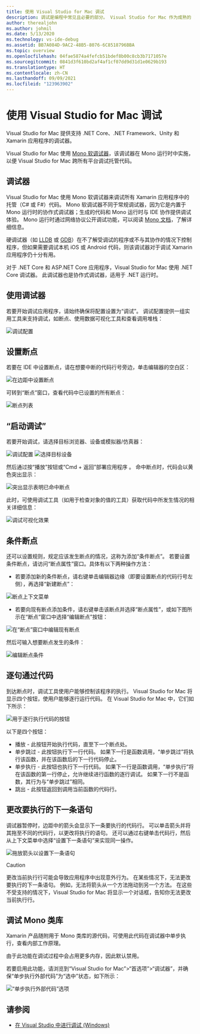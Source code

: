 ```yaml
---
title: 使用 Visual Studio for Mac 调试
description: 调试是编程中常见且必要的部分。 Visual Studio for Mac 作为成熟的 IDE，具有一整套方便调试的功能。 本文将介绍如何在 Visual Studio for Mac 中充分使用调试功能，包括从安全调试到数据可视化效果。
author: therealjohn
ms.author: johmil
ms.date: 5/13/2020
ms.technology: vs-ide-debug
ms.assetid: BB7A084D-9AC2-48B5-8076-6C8518796BBA
ms.topic: overview
ms.openlocfilehash: 04fae5874a4fefcb51bdef8b00c8cb3b7171057e
ms.sourcegitcommit: 0841d3f610bd2af4af1cf07dd9d31d1e0629b193
ms.translationtype: HT
ms.contentlocale: zh-CN
ms.lasthandoff: 09/09/2021
ms.locfileid: "123963902"
---
```

# <a name="debugging-with-visual-studio-for-mac"></a>使用 Visual Studio for Mac 调试

Visual Studio for Mac 提供支持 .NET Core、.NET Framework、Unity 和 Xamarin 应用程序的调试器。

Visual Studio for Mac 使用 [Mono 软调试器](https://www.mono-project.com/docs/advanced/runtime/docs/soft-debugger/)，该调试器在 Mono 运行时中实施，以便 Visual Studio for Mac 跨所有平台调试托管代码。

## <a name="the-debugger"></a>调试器

Visual Studio for Mac 使用 Mono 软调试器来调试所有 Xamarin 应用程序中的托管（C# 或 F#）代码。 Mono 软调试器不同于常规调试器，因为它是内置于 Mono 运行时的协作式调试器；生成的代码和 Mono 运行时与 IDE 协作提供调试体验。 Mono 运行时通过网络协议公开调试功能，可以阅读 [Mono 文档](https://www.mono-project.com/docs/advanced/runtime/docs/soft-debugger-wire-format/)，了解详细信息。

硬调试器（如 [LLDB]( http://lldb.llvm.org/index.html) 或 [GDB]( https://www.gnu.org/software/gdb/)）在不了解受调试的程序或不与其协作的情况下控制程序，但如果需要调试本机 iOS 或 Android 代码，则该调试器对于调试 Xamarin 应用程序仍十分有用。

对于 .NET Core 和 ASP.NET Core 应用程序，Visual Studio for Mac 使用 .NET Core 调试器。 此调试器也是协作式调试器，适用于 .NET 运行时。

## <a name="using-the-debugger"></a>使用调试器

若要开始调试应用程序，请始终确保将配置设置为“调试”。 调试配置提供一组实用工具来支持调试，如断点、使用数据可视化工具和查看调用堆栈：

![调试配置](media/debugging-image_0.png)

## <a name="setting-a-breakpoint"></a>设置断点

若要在 IDE 中设置断点，请在想要中断的代码行号旁边，单击编辑器的空白区：

![在边距中设置断点](media/debugging-image0.png)

可转到“断点”窗口，查看代码中已设置的所有断点：

![断点列表](media/debugging-image0a.png)

## <a name="start-debugging"></a>“启动调试”

若要开始调试，请选择目标浏览器、设备或模拟器/仿真器：

![调试配置](media/debugging-image_0.png)
![选择目标设备](media/debugging-image1.png)

然后通过按“播放”按钮或“Cmd + 返回”部署应用程序 。 命中断点时，代码会以黄色突出显示：

![突出显示表明已命中断点](media/debugging-image2.png)

此时，可使用调试工具（如用于检查对象的值的工具）获取代码中所发生情况的相关详细信息：

![调试可视化效果](media/debugging-image3.png)

## <a name="conditional-breakpoints"></a>条件断点

还可以设置规则，规定应该发生断点的情况，这称为添加“条件断点”。 若要设置条件断点，请访问“断点属性”窗口。具体有以下两种操作方法：

* 若要添加新的条件断点，请右键单击编辑器边缘（即要设置断点的代码行号左侧），再选择“新建断点”：

 ![断点上下文菜单](media/debugging-image4.png)

* 若要向现有断点添加条件，请右键单击该断点并选择“断点属性”，或如下图所示在“断点”窗口中选择“编辑断点”按钮： 

 ![在“断点”窗口中编辑现有断点](media/debugging-image5.png)

然后可输入想要断点发生的条件：

 ![编辑断点条件](media/debugging-image6.png)

## <a name="stepping-through-code"></a>逐句通过代码

到达断点时，调试工具使用户能够控制该程序的执行。 Visual Studio for Mac 将显示四个按钮，使用户能够逐行运行代码。 在 Visual Studio for Mac 中，它们如下所示：

 ![用于逐行执行代码的按钮](media/debugging-image7.png)

以下是四个按钮：

* 播放 - 此按钮开始执行代码，直至下一个断点处。
* 单步跳过 - 此按钮执行下一行代码。 如果下一行是函数调用，“单步跳过”将执行该函数，并在该函数后的下一行代码停止。
* 单步执行 - 此按钮也执行下一行代码。 如果下一行是函数调用，“单步执行”将在该函数的第一行停止，允许继续进行函数的逐行调试。 如果下一行不是函数，其行为与“单步跳过”相同。
* 跳出 - 此按钮返回到调用当前函数的代码行。

## <a name="change-which-statement-is-executed-next"></a>更改要执行的下一条语句

调试器暂停时，边距中的箭头会显示下一条要执行的代码行。 可以单击箭头并将其拖至不同的代码行，以更改将执行的语句。 还可以通过右键单击代码行，然后从上下文菜单中选择“设置下一条语句”来实现同一操作。

![拖放箭头以设置下一条语句](media/debugger-drag-setnextstatement.gif)

> [!CAUTION]
> 更改当前执行行可能会导致应用程序中出现意外行为。 在某些情况下，无法更改要执行的下一条语句。 例如，无法将箭头从一个方法拖动到另一个方法。 在这些不受支持的情况下，Visual Studio for Mac 将显示一个对话框，告知你无法更改当前执行行。 

## <a name="debugging-monos-class-libraries"></a>调试 Mono 类库

Xamarin 产品随附用于 Mono 类库的源代码，可使用此代码在调试器中单步执行，查看内部工作原理。

由于此功能在调试过程中会占用更多内存，因此默认禁用。

若要启用此功能，请浏览到“Visual Studio for Mac”>“首选项”>“调试器”，并确保“单步执行外部代码”为“选中”状态，如下所示：

![“单步执行外部代码”选项](media/debugging-image8.png)

## <a name="see-also"></a>请参阅

- [在 Visual Studio 中进行调试 (Windows)](/visualstudio/debugger/)
